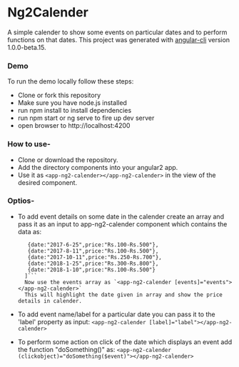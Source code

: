 # Ng2Calender

A simple calender to show some events on particular dates and to perform functions on that dates. This project was generated with [angular-cli](https://github.com/angular/angular-cli) version 1.0.0-beta.15.

### Demo

To run the demo locally follow these steps:

- Clone or fork this repository
- Make sure you have node.js installed
- run npm install to install dependencies
- run npm start or ng serve to fire up dev server
- open browser to http://localhost:4200

### How to use-
- Clone or download the repository.
- Add the directory components into your angular2 app.
- Use it as `<app-ng2-calender></app-ng2-calender>` in the view of the desired component.

### Optios-

- To add event details on some date in the calender create an array and pass it as an input to app-ng2-calender component       which contains the data as:

  ```public events:events[]=[
     {date:"2017-6-25",price:"Rs.100-Rs.500"},
     {date:"2017-8-11",price:"Rs.100-Rs.500"},
     {date:"2017-10-11",price:"Rs.250-Rs.700"},
     {date:"2018-1-25",price:"Rs.300-Rs.800"},
     {date:"2018-1-10",price:"Rs.100-Rs.500"}
    ]```
    Now use the events array as `<app-ng2-calender [events]="events"></app-ng2-calender>`
    This will highlight the date given in array and show the price details in calender.

- To add event name/label for a particular date you can pass it to the 'label' property as input:
  `<app-ng2-calender [label]="label"></app-ng2-calender>`

- To perform some action on click of the date which displays an event add the function "doSomething()" as: 
 `<app-ng2-calender (clickobject)="doSomething($event)"></app-ng2-calender>`
